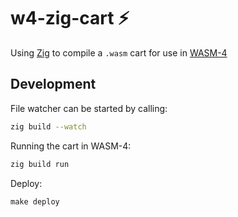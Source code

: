 # w4-zig-cart :zap:

Using [Zig](https://ziglang.org/) to compile a `.wasm` cart
for use in [WASM-4](https://wasm4.org/)

## Development

File watcher can be started by calling:
```sh
zig build --watch
```

Running the cart in WASM-4:
```sh
zig build run
```

Deploy:
```
make deploy
```
